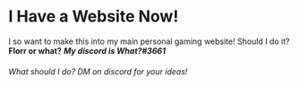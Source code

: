 <h1>I Have a Website Now!</h1>
<break></break>
I so want to make this into my main personal gaming website!
Should I do it?
<break></break>
<strong>Florr or what?</strong>
<break></break>
<em><strong>My discord is What?#3661</strong></em>
<break></break>
<h6>What should I do? DM on discord for your ideas!</h6>
